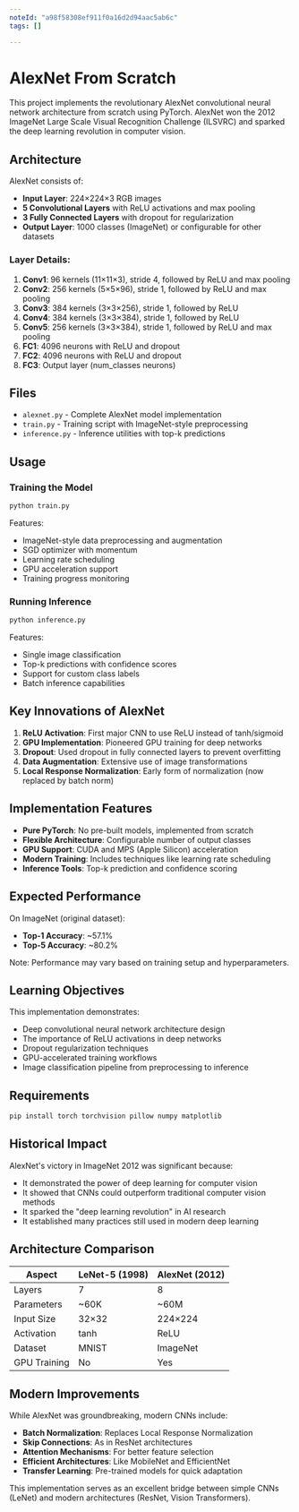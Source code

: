 ```yaml
---
noteId: "a98f58308ef911f0a16d2d94aac5ab6c"
tags: []

---
```


# AlexNet From Scratch

This project implements the revolutionary AlexNet convolutional neural network architecture from scratch using PyTorch. AlexNet won the 2012 ImageNet Large Scale Visual Recognition Challenge (ILSVRC) and sparked the deep learning revolution in computer vision.

## Architecture

AlexNet consists of:
- **Input Layer**: 224×224×3 RGB images
- **5 Convolutional Layers** with ReLU activations and max pooling
- **3 Fully Connected Layers** with dropout for regularization
- **Output Layer**: 1000 classes (ImageNet) or configurable for other datasets

### Layer Details:
1. **Conv1**: 96 kernels (11×11×3), stride 4, followed by ReLU and max pooling
2. **Conv2**: 256 kernels (5×5×96), stride 1, followed by ReLU and max pooling
3. **Conv3**: 384 kernels (3×3×256), stride 1, followed by ReLU
4. **Conv4**: 384 kernels (3×3×384), stride 1, followed by ReLU
5. **Conv5**: 256 kernels (3×3×384), stride 1, followed by ReLU and max pooling
6. **FC1**: 4096 neurons with ReLU and dropout
7. **FC2**: 4096 neurons with ReLU and dropout
8. **FC3**: Output layer (num_classes neurons)

## Files

- `alexnet.py` - Complete AlexNet model implementation
- `train.py` - Training script with ImageNet-style preprocessing
- `inference.py` - Inference utilities with top-k predictions

## Usage

### Training the Model
```bash
python train.py
```

Features:
- ImageNet-style data preprocessing and augmentation
- SGD optimizer with momentum
- Learning rate scheduling
- GPU acceleration support
- Training progress monitoring

### Running Inference
```bash
python inference.py
```

Features:
- Single image classification
- Top-k predictions with confidence scores
- Support for custom class labels
- Batch inference capabilities

## Key Innovations of AlexNet

1. **ReLU Activation**: First major CNN to use ReLU instead of tanh/sigmoid
2. **GPU Implementation**: Pioneered GPU training for deep networks
3. **Dropout**: Used dropout in fully connected layers to prevent overfitting
4. **Data Augmentation**: Extensive use of image transformations
5. **Local Response Normalization**: Early form of normalization (now replaced by batch norm)

## Implementation Features

- **Pure PyTorch**: No pre-built models, implemented from scratch
- **Flexible Architecture**: Configurable number of output classes
- **GPU Support**: CUDA and MPS (Apple Silicon) acceleration
- **Modern Training**: Includes techniques like learning rate scheduling
- **Inference Tools**: Top-k prediction and confidence scoring

## Expected Performance

On ImageNet (original dataset):
- **Top-1 Accuracy**: ~57.1%
- **Top-5 Accuracy**: ~80.2%

Note: Performance may vary based on training setup and hyperparameters.

## Learning Objectives

This implementation demonstrates:
- Deep convolutional neural network architecture design
- The importance of ReLU activations in deep networks
- Dropout regularization techniques
- GPU-accelerated training workflows
- Image classification pipeline from preprocessing to inference

## Requirements

```bash
pip install torch torchvision pillow numpy matplotlib
```

## Historical Impact

AlexNet's victory in ImageNet 2012 was significant because:
- It demonstrated the power of deep learning for computer vision
- It showed that CNNs could outperform traditional computer vision methods
- It sparked the "deep learning revolution" in AI research
- It established many practices still used in modern deep learning

## Architecture Comparison

| Aspect | LeNet-5 (1998) | AlexNet (2012) |
|--------|----------------|----------------|
| Layers | 7 | 8 |
| Parameters | ~60K | ~60M |
| Input Size | 32×32 | 224×224 |
| Activation | tanh | ReLU |
| Dataset | MNIST | ImageNet |
| GPU Training | No | Yes |

## Modern Improvements

While AlexNet was groundbreaking, modern CNNs include:
- **Batch Normalization**: Replaces Local Response Normalization
- **Skip Connections**: As in ResNet architectures
- **Attention Mechanisms**: For better feature selection
- **Efficient Architectures**: Like MobileNet and EfficientNet
- **Transfer Learning**: Pre-trained models for quick adaptation

This implementation serves as an excellent bridge between simple CNNs (LeNet) and modern architectures (ResNet, Vision Transformers).
